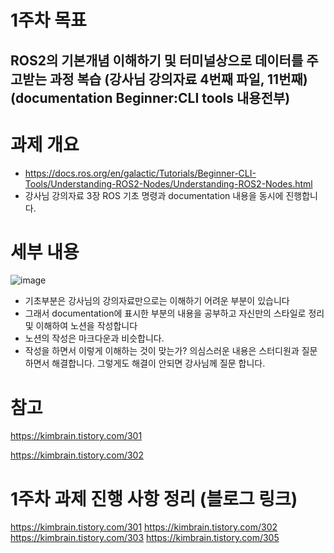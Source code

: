 # 1주차 목표 
## ROS2의 기본개념 이해하기 및 터미널상으로 데이터를 주고받는 과정 복습 (강사님 강의자료 4번째 파일, 11번째) (documentation Beginner:CLI tools 내용전부)

# 과제 개요
- https://docs.ros.org/en/galactic/Tutorials/Beginner-CLI-Tools/Understanding-ROS2-Nodes/Understanding-ROS2-Nodes.html
- 강사님 강의자료 3장 ROS 기초 명령과 documentation 내용을 동시에 진행합니다.

# 세부 내용
![image](https://user-images.githubusercontent.com/110883172/208968483-2e6137aa-51a8-4409-a962-45fad85d18de.png)
- 기초부분은 강사님의 강의자료만으로는 이해하기 어려운 부분이 있습니다
- 그래서 documentation에 표시한 부분의 내용을 공부하고 자신만의 스타일로 정리 및 이해하여 노션을 작성합니다 
- 노션의 작성은 마크다운과 비슷합니다.
- 작성을 하면서 이렇게 이해하는 것이 맞는가? 의심스러운 내용은 스터디원과 질문하면서 해결합니다. 그렇게도 해결이 안되면 강사님께 질문 합니다.
 

# 참고 
https://kimbrain.tistory.com/301


https://kimbrain.tistory.com/302



# 1주차 과제 진행 사항 정리 (블로그 링크)
https://kimbrain.tistory.com/301
https://kimbrain.tistory.com/302
https://kimbrain.tistory.com/303
https://kimbrain.tistory.com/305
